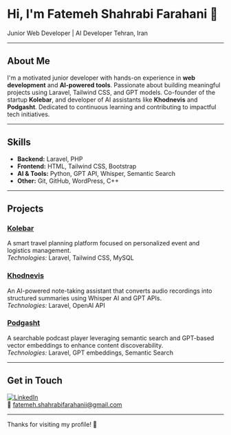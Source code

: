 # Hi, I'm Fatemeh Shahrabi Farahani 👋

Junior Web Developer | AI Developer
Tehran, Iran

---

## About Me

I'm a motivated junior developer with hands-on experience in **web development** and **AI-powered tools**. Passionate about building meaningful projects using Laravel, Tailwind CSS, and GPT models. Co-founder of the startup **Kolebar**, and developer of AI assistants like **Khodnevis** and **Podgasht**. Dedicated to continuous learning and contributing to impactful tech initiatives.

---

## Skills

- **Backend:** Laravel, PHP  
- **Frontend:** HTML, Tailwind CSS, Bootstrap  
- **AI & Tools:** Python, GPT API, Whisper, Semantic Search  
- **Other:** Git, GitHub, WordPress, C++

---

## Projects

### [Kolebar](https://github.com/fatemeh-shahrabi/kolebar)  
A smart travel planning platform focused on personalized event and logistics management.  
*Technologies:* Laravel, Tailwind CSS, MySQL

### [Khodnevis](https://github.com/fatemeh-shahrabi/khodnevis)  
An AI-powered note-taking assistant that converts audio recordings into structured summaries using Whisper AI and GPT APIs.  
*Technologies:* Laravel, OpenAI API

### [Podgasht](https://github.com/fatemeh-shahrabi/podgasht)  
A searchable podcast player leveraging semantic search and GPT-based vector embeddings to enhance content discoverability.  
*Technologies:* Laravel, GPT embeddings, Semantic Search

---

## Get in Touch

[![LinkedIn](https://img.shields.io/badge/LinkedIn-Fatemeh_Shahrabi-blue?logo=linkedin)](https://linkedin.com/in/fatemeh-shahrabi-farahani)  
📧 fatemeh.shahrabifarahanii@gmail.com

---

Thanks for visiting my profile! 🚀  
